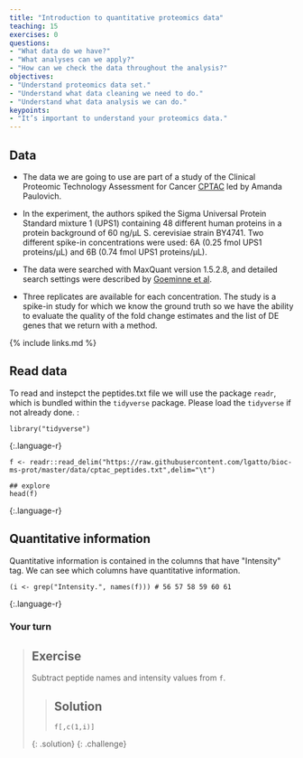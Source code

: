```yaml
---
title: "Introduction to quantitative proteomics data"
teaching: 15
exercises: 0
questions:
- "What data do we have?"
- "What analyses can we apply?"
- "How can we check the data throughout the analysis?"
objectives:
- "Understand proteomics data set."
- "Understand what data cleaning we need to do."
- "Understand what data analysis we can do."
keypoints:
- "It’s important to understand your proteomics data."
---
```


## Data 
  - The data we are going to use are part of a study 
  of the Clinical Proteomic Technology Assessment for Cancer
  [CPTAC](https://pubmed.ncbi.nlm.nih.gov/19858499/)
  led by Amanda Paulovich. 
   
  - In the experiment, the authors spiked the Sigma Universal 
  Protein Standard mixture 1 (UPS1) containing 48 different human
  proteins in a protein background of 60 ng/μL S. cerevisiae strain BY4741. 
  Two different spike-in concentrations were used: 6A 
  (0.25 fmol UPS1 proteins/μL) and 6B (0.74 fmol UPS1 proteins/μL).  
  
  - The data were searched with MaxQuant version 1.5.2.8, and detailed search settings were described by [Goeminne et al](https://pubmed.ncbi.nlm.nih.gov/26566788/). 
  
  - Three replicates are available for each concentration. The study is a spike-in study for which we know the ground truth so we have the ability to evaluate the quality of the fold change estimates and the list of DE genes that we return with a method.

{% include links.md %}

## Read data 

To read and instepct the peptides.txt file we will use the package `readr`, which is bundled within the `tidyverse` package. Please load the `tidyverse` if not already done. : 

~~~
library("tidyverse")
~~~
{:.language-r}

~~~
f <- readr::read_delim("https://raw.githubusercontent.com/lgatto/bioc-ms-prot/master/data/cptac_peptides.txt",delim="\t")

## explore
head(f)
~~~
{:.language-r}

## Quantitative information

Quantitative information is contained in the columns that have "Intensity" tag. We can see which columns have quantitative information.
~~~
(i <- grep("Intensity.", names(f))) # 56 57 58 59 60 61
~~~
{:.language-r}

### Your turn

> ## Exercise
>
> Subtract peptide names and intensity values from `f`.
> > ## Solution
> > `f[,c(1,i)]`       
> >
> {: .solution}
{: .challenge} 
